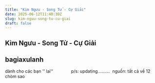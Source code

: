 ```yaml
---
title: "Kim Ngưu - Song Tử - Cự Giải"
date: 2025-06-12T11:40:39Z
slug: kim-nguu-song-tu-cu-giai
draft: false
---
```


## Kim Ngưu - Song Tử - Cự Giải

## bagiaxulanh

dành cho các bạn '' lai'' ​ ​​ ​​ ​ ​​ ​ ​​ ​​ ​​ ​​ ​​ ​​ ​​ ​ ​p/s: updating..........​ ​ ​ ​nguồn: tất cả về 12 chòm sao​ ​ ​